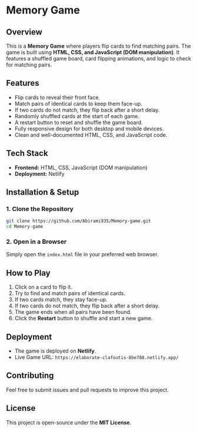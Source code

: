 # Memory Game

## Overview
This is a **Memory Game** where players flip cards to find matching pairs. The game is built using **HTML, CSS, and JavaScript (DOM manipulation)**. It features a shuffled game board, card flipping animations, and logic to check for matching pairs.

## Features
- Flip cards to reveal their front face.
- Match pairs of identical cards to keep them face-up.
- If two cards do not match, they flip back after a short delay.
- Randomly shuffled cards at the start of each game.
- A restart button to reset and shuffle the game board.
- Fully responsive design for both desktop and mobile devices.
- Clean and well-documented HTML, CSS, and JavaScript code.

## Tech Stack
- **Frontend:** HTML, CSS, JavaScript (DOM manipulation)
- **Deployment:** Netlify

## Installation & Setup
### 1. Clone the Repository
```sh
git clone https://github.com/Abirami935/Memory-game.git
cd Memory-game
```
### 2. Open in a Browser
Simply open the `index.html` file in your preferred web browser.

## How to Play
1. Click on a card to flip it.
2. Try to find and match pairs of identical cards.
3. If two cards match, they stay face-up.
4. If two cards do not match, they flip back after a short delay.
5. The game ends when all pairs have been found.
6. Click the **Restart** button to shuffle and start a new game.

## Deployment
- The game is deployed on **Netlify**.
- Live Game URL: `https://elaborate-clafoutis-8be788.netlify.app/`

## Contributing
Feel free to submit issues and pull requests to improve this project.

## License
This project is open-source under the **MIT License**.


